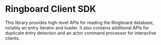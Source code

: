 # Ringboard Client SDK

This library provides high-level APIs for reading the Ringboard database, notably an entry iterator
and loader. It also contains additional APIs for duplicate entry detection and an actor command
processor for interactive clients.
